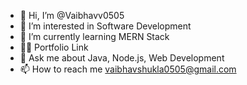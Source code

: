 - 👋 Hi, I’m @Vaibhavv0505
- 👀 I’m interested in Software Development 
- 🌱 I’m currently learning MERN Stack
- 👨‍💻 Portfolio Link
- 💬 Ask me about Java, Node.js, Web Development
- 📫 How to reach me vaibhavshukla0505@gmail.com

<!---
Vaibhavv0505/Vaibhavv0505 is a ✨ special ✨ repository because its `README.md` (this file) appears on your GitHub profile.
You can click the Preview link to take a look at your changes.
--->
